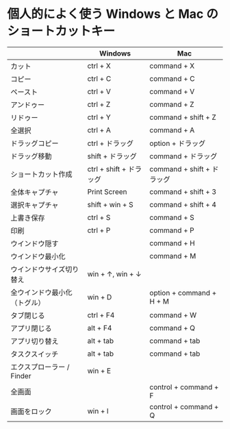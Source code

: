 # 個人的によく使う Windows と Mac のショートカットキー

|                              | Windows                 | Mac                        |
| ---------------------------- | ----------------------- | -------------------------- |
| カット                       | ctrl + X                | command + X                |
| コピー                       | ctrl + C                | command + C                |
| ペースト                     | ctrl + V                | command + V                |
| アンドゥー                   | ctrl + Z                | command + Z                |
| リドゥー                     | ctrl + Y                | command + shift + Z        |
| 全選択                       | ctrl + A                | command + A                |
| ドラッグコピー               | ctrl + ドラッグ         | option + ドラッグ          |
| ドラッグ移動                 | shift + ドラッグ        | command + ドラッグ         |
| ショートカット作成           | ctrl + shift + ドラッグ | command + shift + ドラッグ |
| 全体キャプチャ               | Print Screen            | command + shift + 3        |
| 選択キャプチャ               | shift + win + S         | command + shift + 4        |
| 上書き保存                   | ctrl + S                | command + S                |
| 印刷                         | ctrl + P                | command + P                |
| ウインドウ隠す               |                         | command + H                |
| ウインドウ最小化             |                         | command + M                |
| ウインドウサイズ切り替え     | win + ↑, win + ↓        |                            |
| 全ウインドウ最小化（トグル） | win + D                 | option + command + H + M   |
| タブ閉じる                   | ctrl + F4               | command + W                |
| アプリ閉じる                 | alt + F4                | command + Q                |
| アプリ切り替え               | alt + tab               | command + tab              |
| タスクスイッチ               | alt + tab               | command + tab              |
| エクスプローラー / Finder    | win + E                 |                            |
| 全画面                       |                         | control + command + F      |
| 画面をロック                 | win + l                 | control + command + Q      |
